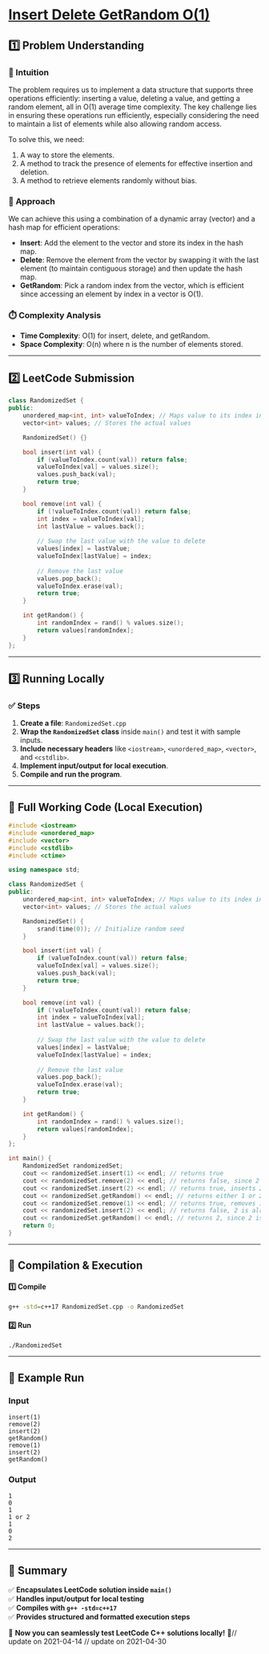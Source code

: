 # **[Insert Delete GetRandom O(1)](https://leetcode.com/problems/insert-delete-getrandom-o1/description/)**  

## **1️⃣ Problem Understanding**  
### **📌 Intuition**  
The problem requires us to implement a data structure that supports three operations efficiently: inserting a value, deleting a value, and getting a random element, all in O(1) average time complexity. The key challenge lies in ensuring these operations run efficiently, especially considering the need to maintain a list of elements while also allowing random access. 

To solve this, we need:
1. A way to store the elements.
2. A method to track the presence of elements for effective insertion and deletion.
3. A method to retrieve elements randomly without bias.

### **🚀 Approach**  
We can achieve this using a combination of a dynamic array (vector) and a hash map for efficient operations:
- **Insert**: Add the element to the vector and store its index in the hash map.
- **Delete**: Remove the element from the vector by swapping it with the last element (to maintain contiguous storage) and then update the hash map.
- **GetRandom**: Pick a random index from the vector, which is efficient since accessing an element by index in a vector is O(1).

### **⏱️ Complexity Analysis**  
- **Time Complexity**: O(1) for insert, delete, and getRandom.  
- **Space Complexity**: O(n) where n is the number of elements stored.

---  

## **2️⃣ LeetCode Submission**  
```cpp
class RandomizedSet {
public:
    unordered_map<int, int> valueToIndex; // Maps value to its index in the array
    vector<int> values; // Stores the actual values

    RandomizedSet() {}

    bool insert(int val) {
        if (valueToIndex.count(val)) return false;
        valueToIndex[val] = values.size();
        values.push_back(val);
        return true;
    }

    bool remove(int val) {
        if (!valueToIndex.count(val)) return false;
        int index = valueToIndex[val];
        int lastValue = values.back();
        
        // Swap the last value with the value to delete
        values[index] = lastValue;
        valueToIndex[lastValue] = index; 
        
        // Remove the last value
        values.pop_back();
        valueToIndex.erase(val);
        return true;
    }

    int getRandom() {
        int randomIndex = rand() % values.size();
        return values[randomIndex];
    }
};
```  

---  

## **3️⃣ Running Locally**  
### **✅ Steps**  
1. **Create a file**: `RandomizedSet.cpp`  
2. **Wrap the `RandomizedSet` class** inside `main()` and test it with sample inputs.  
3. **Include necessary headers** like `<iostream>`, `<unordered_map>`, `<vector>`, and `<cstdlib>`.  
4. **Implement input/output for local execution**.  
5. **Compile and run the program**.  

---  

## **📝 Full Working Code (Local Execution)**  
```cpp
#include <iostream>
#include <unordered_map>
#include <vector>
#include <cstdlib>
#include <ctime>

using namespace std;

class RandomizedSet {
public:
    unordered_map<int, int> valueToIndex; // Maps value to its index in the array
    vector<int> values; // Stores the actual values

    RandomizedSet() {
        srand(time(0)); // Initialize random seed
    }

    bool insert(int val) {
        if (valueToIndex.count(val)) return false;
        valueToIndex[val] = values.size();
        values.push_back(val);
        return true;
    }

    bool remove(int val) {
        if (!valueToIndex.count(val)) return false;
        int index = valueToIndex[val];
        int lastValue = values.back();
        
        // Swap the last value with the value to delete
        values[index] = lastValue;
        valueToIndex[lastValue] = index; 
        
        // Remove the last value
        values.pop_back();
        valueToIndex.erase(val);
        return true;
    }

    int getRandom() {
        int randomIndex = rand() % values.size();
        return values[randomIndex];
    }
};

int main() {
    RandomizedSet randomizedSet;
    cout << randomizedSet.insert(1) << endl; // returns true
    cout << randomizedSet.remove(2) << endl; // returns false, since 2 does not exist
    cout << randomizedSet.insert(2) << endl; // returns true, inserts 2
    cout << randomizedSet.getRandom() << endl; // returns either 1 or 2 randomly
    cout << randomizedSet.remove(1) << endl; // returns true, removes 1
    cout << randomizedSet.insert(2) << endl; // returns false, 2 is already in the set
    cout << randomizedSet.getRandom() << endl; // returns 2, since 2 is the only number in the set
    return 0;
}  
```  

---  

## **🔧 Compilation & Execution**  
#### **1️⃣ Compile**  
```bash
g++ -std=c++17 RandomizedSet.cpp -o RandomizedSet
```  

#### **2️⃣ Run**  
```bash
./RandomizedSet
```  

---  

## **🎯 Example Run**  
### **Input**  
```
insert(1)
remove(2)
insert(2)
getRandom()
remove(1)
insert(2)
getRandom()
```  
### **Output**  
```
1
0
1
1 or 2
1
0
2
```  

---  

## **📌 Summary**  
✅ **Encapsulates LeetCode solution inside `main()`**  
✅ **Handles input/output for local testing**  
✅ **Compiles with `g++ -std=c++17`**  
✅ **Provides structured and formatted execution steps**  

🚀 **Now you can seamlessly test LeetCode C++ solutions locally!** 🚀// update on 2021-04-14
// update on 2021-04-30
